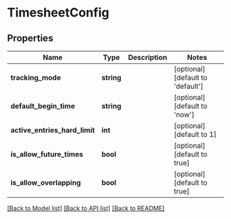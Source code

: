# TimesheetConfig

## Properties
Name | Type | Description | Notes
------------ | ------------- | ------------- | -------------
**tracking_mode** | **string** |  | [optional] [default to 'default']
**default_begin_time** | **string** |  | [optional] [default to 'now']
**active_entries_hard_limit** | **int** |  | [optional] [default to 1]
**is_allow_future_times** | **bool** |  | [optional] [default to true]
**is_allow_overlapping** | **bool** |  | [optional] [default to true]

[[Back to Model list]](../../README.md#documentation-for-models) [[Back to API list]](../../README.md#documentation-for-api-endpoints) [[Back to README]](../../README.md)


